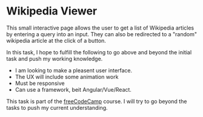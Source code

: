 # Wikipedia Viewer

This small interactive page allows the user to get a list of Wikipedia
articles by entering a query into an input. They can also be redirected
to a "random" wikipedia article at the click of a button.

In this task, I hope to fulfill the following to go above and beyond the
initial task and push my working knowledge.

* I am looking to make a pleasent user interface.
* The UX will include some animation work
* Must be responsive
* Can use a framework, beit Angular/Vue/React.

This task is part of the [freeCodeCamp](https://www.freecodecamp.org/challenges/build-a-wikipedia-viewer)
course. I will try to go beyond the tasks to push my current
understanding.
